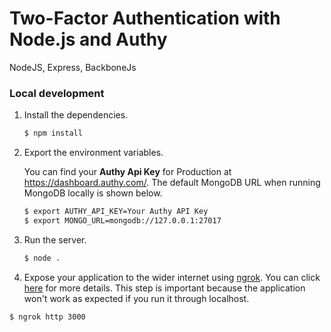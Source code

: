 # Two-Factor Authentication with Node.js and Authy

NodeJS, Express, BackboneJs

### Local development

1. Install the dependencies.

   ```bash
   $ npm install
   ```

1. Export the environment variables.

   You can find your **Authy Api Key** for Production at https://dashboard.authy.com/. The default MongoDB URL when running MongoDB locally is shown below.

   ```bash
   $ export AUTHY_API_KEY=Your Authy API Key
   $ export MONGO_URL=mongodb://127.0.0.1:27017
   ```

1. Run the server.

   ```bash
   $ node .
   ```

1. Expose your application to the wider internet using [ngrok](http://ngrok.com). You can click
  [here](https://www.twilio.com/blog/2015/09/6-awesome-reasons-to-use-ngrok-when-testing-webhooks.html) for more details. This step
  is important because the application won't work as expected if you run it through localhost.

  ```bash
  $ ngrok http 3000
  ```
  
